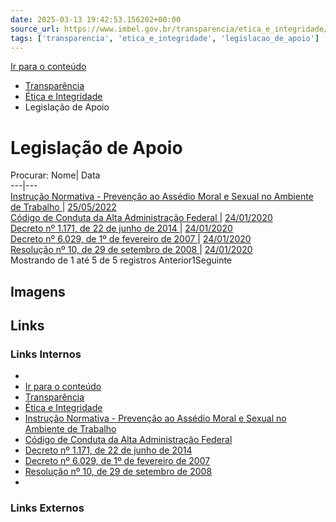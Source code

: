 ```yaml
---
date: 2025-03-13 19:42:53.156202+00:00
source_url: https://www.imbel.gov.br/transparencia/etica_e_integridade/legislacao_de_apoio
tags: ['transparencia', 'etica_e_integridade', 'legislacao_de_apoio']
---
```


[](https://www.imbel.gov.br/transparencia/etica_e_integridade/legislacao_de_apoio)
[Ir para o conteúdo](https://www.imbel.gov.br/transparencia/etica_e_integridade/legislacao_de_apoio#conteudo)
  * [ Transparência](https://www.imbel.gov.br/transparencia)
  * [ Ética e Integridade](https://www.imbel.gov.br/transparencia/etica_e_integridade)
  * Legislação de Apoio


# Legislação de Apoio
Procurar:
Nome| Data  
---|---  
[ Instrução Normativa - Prevenção ao Assédio Moral e Sexual no Ambiente de Trabalho ](https://www.imbel.gov.br/storage/transparencia/1684840999.pdf) | [25/05/2022](https://www.imbel.gov.br/storage/transparencia/1684840999.pdf)  
[ Código de Conduta da Alta Administração Federal ](https://www.imbel.gov.br/storage/transparencia/1684841039.pdf) | [24/01/2020](https://www.imbel.gov.br/storage/transparencia/1684841039.pdf)  
[ Decreto nº 1.171, de 22 de junho de 2014 ](https://www.imbel.gov.br/storage/transparencia/1684841074.pdf) | [24/01/2020](https://www.imbel.gov.br/storage/transparencia/1684841074.pdf)  
[ Decreto nº 6.029, de 1º de fevereiro de 2007 ](https://www.imbel.gov.br/storage/transparencia/1684841109.pdf) | [24/01/2020](https://www.imbel.gov.br/storage/transparencia/1684841109.pdf)  
[ Resolução nº 10, de 29 de setembro de 2008 ](https://www.imbel.gov.br/storage/transparencia/1684841144.pdf) | [24/01/2020](https://www.imbel.gov.br/storage/transparencia/1684841144.pdf)  
Mostrando de 1 até 5 de 5 registros
Anterior1Seguinte
[ ](https://www.imbel.gov.br/transparencia/etica_e_integridade/legislacao_de_apoio#home)


## Imagens



## Links

### Links Internos

- [](https://www.imbel.gov.br/transparencia/etica_e_integridade/legislacao_de_apoio)
- [Ir para o conteúdo](https://www.imbel.gov.br/transparencia/etica_e_integridade/legislacao_de_apoio#conteudo)
- [Transparência](https://www.imbel.gov.br/transparencia)
- [Ética e Integridade](https://www.imbel.gov.br/transparencia/etica_e_integridade)
- [Instrução Normativa - Prevenção ao Assédio Moral e Sexual no Ambiente de Trabalho](https://www.imbel.gov.br/storage/transparencia/1684840999.pdf)
- [Código de Conduta da Alta Administração Federal](https://www.imbel.gov.br/storage/transparencia/1684841039.pdf)
- [Decreto nº 1.171, de 22 de junho de 2014](https://www.imbel.gov.br/storage/transparencia/1684841074.pdf)
- [Decreto nº 6.029, de 1º de fevereiro de 2007](https://www.imbel.gov.br/storage/transparencia/1684841109.pdf)
- [Resolução nº 10, de 29 de setembro de 2008](https://www.imbel.gov.br/storage/transparencia/1684841144.pdf)
- [](https://www.imbel.gov.br/transparencia/etica_e_integridade/legislacao_de_apoio#home)

### Links Externos


